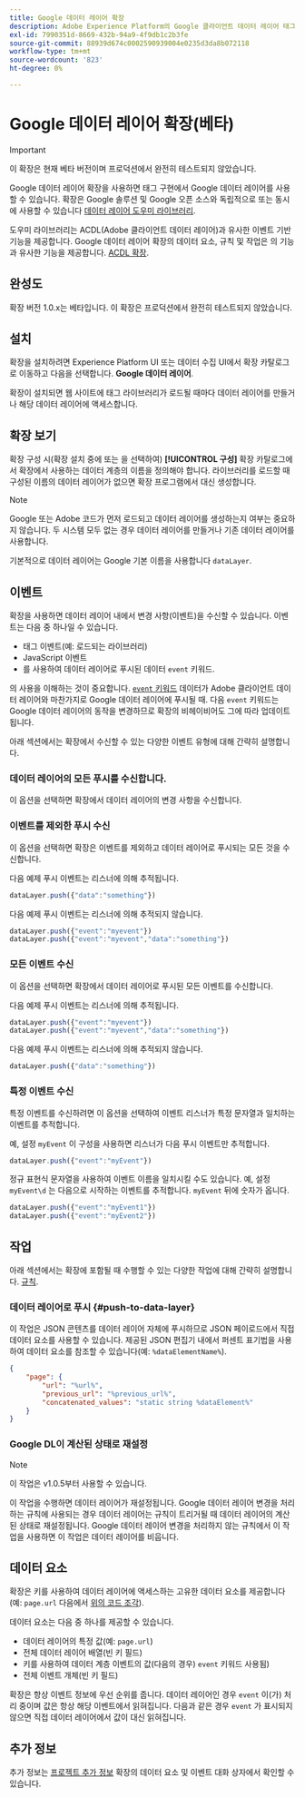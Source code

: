 ```yaml
---
title: Google 데이터 레이어 확장
description: Adobe Experience Platform의 Google 클라이언트 데이터 레이어 태그 확장에 대해 알아봅니다.
exl-id: 7990351d-8669-432b-94a9-4f9db1c2b3fe
source-git-commit: 88939d674c0002590939004e0235d3da8b072118
workflow-type: tm+mt
source-wordcount: '823'
ht-degree: 0%

---
```


# Google 데이터 레이어 확장(베타)

>[!IMPORTANT]
>
>이 확장은 현재 베타 버전이며 프로덕션에서 완전히 테스트되지 않았습니다.

Google 데이터 레이어 확장을 사용하면 태그 구현에서 Google 데이터 레이어를 사용할 수 있습니다. 확장은 Google 솔루션 및 Google 오픈 소스와 독립적으로 또는 동시에 사용할 수 있습니다 [데이터 레이어 도우미 라이브러리](https://github.com/google/data-layer-helper).

도우미 라이브러리는 ACDL(Adobe 클라이언트 데이터 레이어)과 유사한 이벤트 기반 기능을 제공합니다. Google 데이터 레이어 확장의 데이터 요소, 규칙 및 작업은 의 기능과 유사한 기능을 제공합니다. [ACDL 확장](../client-data-layer/overview.md).

## 완성도

확장 버전 1.0.x는 베타입니다. 이 확장은 프로덕션에서 완전히 테스트되지 않았습니다.

## 설치

확장을 설치하려면 Experience Platform UI 또는 데이터 수집 UI에서 확장 카탈로그로 이동하고 다음을 선택합니다. **Google 데이터 레이어**.

확장이 설치되면 웹 사이트에 태그 라이브러리가 로드될 때마다 데이터 레이어를 만들거나 해당 데이터 레이어에 액세스합니다.

## 확장 보기

확장 구성 시(확장 설치 중에 또는 을 선택하여) **[!UICONTROL 구성]** 확장 카탈로그에서 확장에서 사용하는 데이터 계층의 이름을 정의해야 합니다. 라이브러리를 로드할 때 구성된 이름의 데이터 레이어가 없으면 확장 프로그램에서 대신 생성합니다.

>[!NOTE]
>
>Google 또는 Adobe 코드가 먼저 로드되고 데이터 레이어를 생성하는지 여부는 중요하지 않습니다. 두 시스템 모두 없는 경우 데이터 레이어를 만들거나 기존 데이터 레이어를 사용합니다.

기본적으로 데이터 레이어는 Google 기본 이름을 사용합니다 `dataLayer`.

## 이벤트

확장을 사용하면 데이터 레이어 내에서 변경 사항(이벤트)을 수신할 수 있습니다. 이벤트는 다음 중 하나일 수 있습니다.

* 태그 이벤트(예: 로드되는 라이브러리)
* JavaScript 이벤트
* 를 사용하여 데이터 레이어로 푸시된 데이터 `event` 키워드.

의 사용을 이해하는 것이 중요합니다. [`event` 키워드](https://developers.google.com/tag-platform/devguides/datalayer#use_a_data_layer_with_event_handlers) 데이터가 Adobe 클라이언트 데이터 레이어와 마찬가지로 Google 데이터 레이어에 푸시될 때. 다음 `event` 키워드는 Google 데이터 레이어의 동작을 변경하므로 확장의 비헤이비어도 그에 따라 업데이트됩니다.

아래 섹션에서는 확장에서 수신할 수 있는 다양한 이벤트 유형에 대해 간략히 설명합니다.

### 데이터 레이어의 모든 푸시를 수신합니다.

이 옵션을 선택하면 확장에서 데이터 레이어의 변경 사항을 수신합니다.

### 이벤트를 제외한 푸시 수신

이 옵션을 선택하면 확장은 이벤트를 제외하고 데이터 레이어로 푸시되는 모든 것을 수신합니다.

다음 예제 푸시 이벤트는 리스너에 의해 추적됩니다.

```js
dataLayer.push({"data":"something"})
```

다음 예제 푸시 이벤트는 리스너에 의해 추적되지 않습니다.

```js
dataLayer.push({"event":"myevent"})
dataLayer.push({"event":"myevent","data":"something"})
```

### 모든 이벤트 수신

이 옵션을 선택하면 확장에서 데이터 레이어로 푸시된 모든 이벤트를 수신합니다.

다음 예제 푸시 이벤트는 리스너에 의해 추적됩니다.

```js
dataLayer.push({"event":"myevent"})
dataLayer.push({"event":"myevent","data":"something"})
```

다음 예제 푸시 이벤트는 리스너에 의해 추적되지 않습니다.

```js
dataLayer.push({"data":"something"})
```

### 특정 이벤트 수신

특정 이벤트를 수신하려면 이 옵션을 선택하여 이벤트 리스너가 특정 문자열과 일치하는 이벤트를 추적합니다.

예, 설정 `myEvent` 이 구성을 사용하면 리스너가 다음 푸시 이벤트만 추적합니다.

```js
dataLayer.push({"event":"myEvent"})
```

정규 표현식 문자열을 사용하여 이벤트 이름을 일치시킬 수도 있습니다. 예, 설정 `myEvent\d` 는 다음으로 시작하는 이벤트를 추적합니다. `myEvent` 뒤에 숫자가 옵니다.

```js
dataLayer.push({"event":"myEvent1"})
dataLayer.push({"event":"myEvent2"})
```

## 작업

아래 섹션에서는 확장에 포함될 때 수행할 수 있는 다양한 작업에 대해 간략히 설명합니다. [규칙](../../../ui/managing-resources/rules.md).

### 데이터 레이어로 푸시 {#push-to-data-layer}

이 작업은 JSON 콘텐츠를 데이터 레이어 자체에 푸시하므로 JSON 페이로드에서 직접 데이터 요소를 사용할 수 있습니다. 제공된 JSON 편집기 내에서 퍼센트 표기법을 사용하여 데이터 요소를 참조할 수 있습니다(예: `%dataElementName%`).

```json
{
    "page": {
        "url": "%url%",
        "previous_url": "%previous_url%",
        "concatenated_values": "static string %dataElement%"
    }
}
```

### Google DL이 계산된 상태로 재설정

>[!NOTE]
>
>이 작업은 v1.0.5부터 사용할 수 있습니다.

이 작업을 수행하면 데이터 레이어가 재설정됩니다. Google 데이터 레이어 변경을 처리하는 규칙에 사용되는 경우 데이터 레이어는 규칙이 트리거될 때 데이터 레이어의 계산된 상태로 재설정됩니다. Google 데이터 레이어 변경을 처리하지 않는 규칙에서 이 작업을 사용하면 이 작업은 데이터 레이어를 비웁니다.

## 데이터 요소

확장은 키를 사용하여 데이터 레이어에 액세스하는 고유한 데이터 요소를 제공합니다(예: `page.url` 다음에서 [위의 코드 조각](#push-to-data-layer)).

데이터 요소는 다음 중 하나를 제공할 수 있습니다.

* 데이터 레이어의 특정 값(예: `page.url`)
* 전체 데이터 레이어 배열(빈 키 필드)
* 키를 사용하여 데이터 계층 이벤트의 값(다음의 경우) `event` 키워드 사용됨)
* 전체 이벤트 개체(빈 키 필드)

확장은 항상 이벤트 정보에 우선 순위를 줍니다. 데이터 레이어인 경우 `event` 이(가) 처리 중이며 값은 항상 해당 이벤트에서 읽혀집니다. 다음과 같은 경우 `event` 가 표시되지 않으면 직접 데이터 레이어에서 값이 대신 읽혀집니다.

## 추가 정보

추가 정보는 [프로젝트 추가 정보](https://github.com/adobe/reactor-extension-googledatalayer/blob/main/README.md) 확장의 데이터 요소 및 이벤트 대화 상자에서 확인할 수 있습니다.
